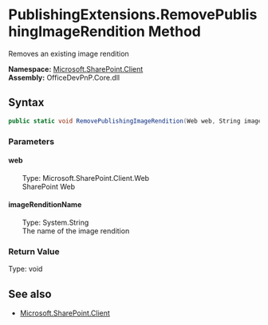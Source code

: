 # PublishingExtensions.RemovePublishingImageRendition Method  
Removes an existing image rendition  

**Namespace:** [Microsoft.SharePoint.Client](Microsoft.SharePoint.Client.md)  
**Assembly:** OfficeDevPnP.Core.dll  
## Syntax
```C#
public static void RemovePublishingImageRendition(Web web, String imageRenditionName)
```
### Parameters
#### web  
&emsp;&emsp;Type: Microsoft.SharePoint.Client.Web  
&emsp;&emsp;SharePoint Web  

#### imageRenditionName  
&emsp;&emsp;Type: System.String  
&emsp;&emsp;The name of the image rendition  

### Return Value
Type: void  

## See also
- [Microsoft.SharePoint.Client](Microsoft.SharePoint.Client.md)

